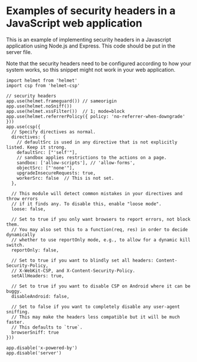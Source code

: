 # Examples of security headers in a JavaScript web application

This is an example of implementing security headers in a Javascript application using
Node.js and Express. This code should be put in the server file. 

Note that the security headers need to be configured according to how your system works,
so this snippet might not work in your web application. 

```
import helmet from 'helmet'
import csp from 'helmet-csp'

// security headers
app.use(helmet.frameguard()) // sameorigin
app.use(helmet.noSniff())
app.use(helmet.xssFilter())  // 1; mode=block 
app.use(helmet.referrerPolicy({ policy: 'no-referrer-when-downgrade' }))
app.use(csp({
  // Specify directives as normal.
  directives: {
    // defaultSrc is used in any directive that is not explicitly listed. Keep it strong.
    defaultSrc: ["'self'"],
    // sandbox applies restrictions to the actions on a page.
    sandbox: ['allow-scripts'], // 'allow-forms',
    objectSrc: ["'none'"],
    upgradeInsecureRequests: true,
    workerSrc: false  // This is not set.
  },
 
  // This module will detect common mistakes in your directives and throw errors
  // if it finds any. To disable this, enable "loose mode".
  loose: false,
 
  // Set to true if you only want browsers to report errors, not block them.
  // You may also set this to a function(req, res) in order to decide dynamically
  // whether to use reportOnly mode, e.g., to allow for a dynamic kill switch.
  reportOnly: false,
 
  // Set to true if you want to blindly set all headers: Content-Security-Policy,
  // X-WebKit-CSP, and X-Content-Security-Policy.
  setAllHeaders: true,
 
  // Set to true if you want to disable CSP on Android where it can be buggy.
  disableAndroid: false,
 
  // Set to false if you want to completely disable any user-agent sniffing.
  // This may make the headers less compatible but it will be much faster.
  // This defaults to `true`.
  browserSniff: true
}))

app.disable('x-powered-by')
app.disable('server')
```
